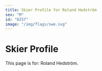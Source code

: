 ```yaml
---
title: Skier Profile for Roland Hedström
sex: "M"
id: "8257"
image: "/img/flags/swe.svg" 
---
```


# Skier Profile

This page is for: Roland Hedström.
    